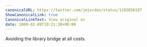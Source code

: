 ```yaml
---
canonicalURL: https://twitter.com/jmjordan/status/1192856197
ShowCanonicalLink: true
CanonicalLinkText: View original on
date: 2009-02-09T19:21:30+00:00
---
```

Avoiding the library bridge at all costs.